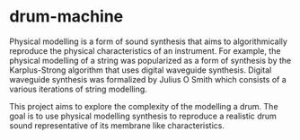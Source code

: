 # drum-machine
Physical modelling is a form of sound synthesis that aims to algorithmically reproduce the physical characteristics of an instrument. For example, the physical modelling of a string was popularized as a form of synthesis by the Karplus-Strong algorithm that uses digital waveguide synthesis. Digital waveguide synthesis was formalized by Julius O Smith which consists of a various iterations of string modelling. 

This project aims to explore the complexity of the modelling a drum. The goal is to use physical modelling synthesis to reproduce a realistic drum sound representative of its membrane like characteristics.
